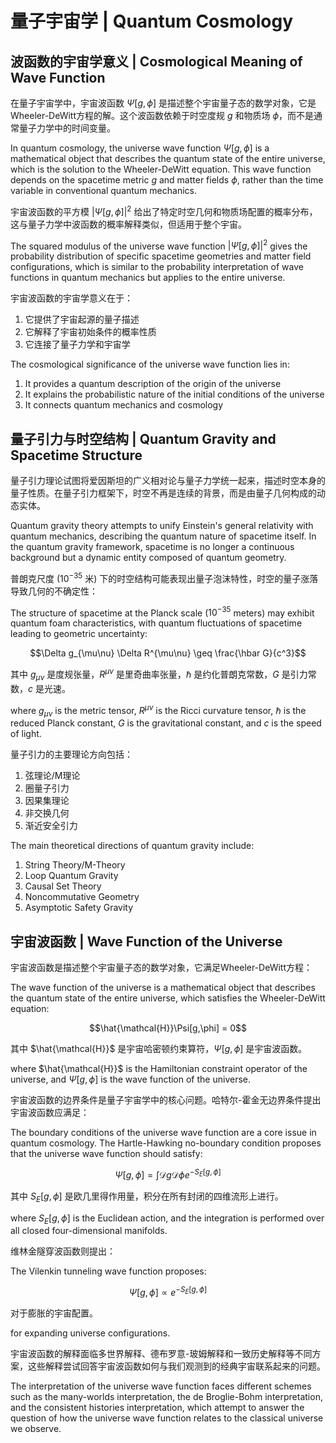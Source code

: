 # 量子宇宙学 | Quantum Cosmology

## 波函数的宇宙学意义 | Cosmological Meaning of Wave Function

在量子宇宙学中，宇宙波函数 $\Psi[g,\phi]$ 是描述整个宇宙量子态的数学对象，它是Wheeler-DeWitt方程的解。这个波函数依赖于时空度规 $g$ 和物质场 $\phi$，而不是通常量子力学中的时间变量。

In quantum cosmology, the universe wave function $\Psi[g,\phi]$ is a mathematical object that describes the quantum state of the entire universe, which is the solution to the Wheeler-DeWitt equation. This wave function depends on the spacetime metric $g$ and matter fields $\phi$, rather than the time variable in conventional quantum mechanics.

宇宙波函数的平方模 $|\Psi[g,\phi]|^2$ 给出了特定时空几何和物质场配置的概率分布，这与量子力学中波函数的概率解释类似，但适用于整个宇宙。

The squared modulus of the universe wave function $|\Psi[g,\phi]|^2$ gives the probability distribution of specific spacetime geometries and matter field configurations, which is similar to the probability interpretation of wave functions in quantum mechanics but applies to the entire universe.

宇宙波函数的宇宙学意义在于：
1. 它提供了宇宙起源的量子描述
2. 它解释了宇宙初始条件的概率性质
3. 它连接了量子力学和宇宙学

The cosmological significance of the universe wave function lies in:
1. It provides a quantum description of the origin of the universe
2. It explains the probabilistic nature of the initial conditions of the universe
3. It connects quantum mechanics and cosmology

## 量子引力与时空结构 | Quantum Gravity and Spacetime Structure

量子引力理论试图将爱因斯坦的广义相对论与量子力学统一起来，描述时空本身的量子性质。在量子引力框架下，时空不再是连续的背景，而是由量子几何构成的动态实体。

Quantum gravity theory attempts to unify Einstein's general relativity with quantum mechanics, describing the quantum nature of spacetime itself. In the quantum gravity framework, spacetime is no longer a continuous background but a dynamic entity composed of quantum geometry.

普朗克尺度 ($10^{-35}$ 米) 下的时空结构可能表现出量子泡沫特性，时空的量子涨落导致几何的不确定性：

The structure of spacetime at the Planck scale ($10^{-35}$ meters) may exhibit quantum foam characteristics, with quantum fluctuations of spacetime leading to geometric uncertainty:

$$\Delta g_{\mu\nu} \Delta R^{\mu\nu} \geq \frac{\hbar G}{c^3}$$

其中 $g_{\mu\nu}$ 是度规张量，$R^{\mu\nu}$ 是里奇曲率张量，$\hbar$ 是约化普朗克常数，$G$ 是引力常数，$c$ 是光速。

where $g_{\mu\nu}$ is the metric tensor, $R^{\mu\nu}$ is the Ricci curvature tensor, $\hbar$ is the reduced Planck constant, $G$ is the gravitational constant, and $c$ is the speed of light.

量子引力的主要理论方向包括：
1. 弦理论/M理论
2. 圈量子引力
3. 因果集理论
4. 非交换几何
5. 渐近安全引力

The main theoretical directions of quantum gravity include:
1. String Theory/M-Theory
2. Loop Quantum Gravity
3. Causal Set Theory
4. Noncommutative Geometry
5. Asymptotic Safety Gravity

## 宇宙波函数 | Wave Function of the Universe

宇宙波函数是描述整个宇宙量子态的数学对象，它满足Wheeler-DeWitt方程：

The wave function of the universe is a mathematical object that describes the quantum state of the entire universe, which satisfies the Wheeler-DeWitt equation:

$$\hat{\mathcal{H}}\Psi[g,\phi] = 0$$

其中 $\hat{\mathcal{H}}$ 是宇宙哈密顿约束算符，$\Psi[g,\phi]$ 是宇宙波函数。

where $\hat{\mathcal{H}}$ is the Hamiltonian constraint operator of the universe, and $\Psi[g,\phi]$ is the wave function of the universe.

宇宙波函数的边界条件是量子宇宙学中的核心问题。哈特尔-霍金无边界条件提出宇宙波函数应满足：

The boundary conditions of the universe wave function are a core issue in quantum cosmology. The Hartle-Hawking no-boundary condition proposes that the universe wave function should satisfy:

$$\Psi[g,\phi] = \int \mathcal{D}g \mathcal{D}\phi e^{-S_E[g,\phi]}$$

其中 $S_E[g,\phi]$ 是欧几里得作用量，积分在所有封闭的四维流形上进行。

where $S_E[g,\phi]$ is the Euclidean action, and the integration is performed over all closed four-dimensional manifolds.

维林金隧穿波函数则提出：

The Vilenkin tunneling wave function proposes:

$$\Psi[g,\phi] \propto e^{-S_E[g,\phi]}$$

对于膨胀的宇宙配置。

for expanding universe configurations.

宇宙波函数的解释面临多世界解释、德布罗意-玻姆解释和一致历史解释等不同方案，这些解释尝试回答宇宙波函数如何与我们观测到的经典宇宙联系起来的问题。

The interpretation of the universe wave function faces different schemes such as the many-worlds interpretation, the de Broglie-Bohm interpretation, and the consistent histories interpretation, which attempt to answer the question of how the universe wave function relates to the classical universe we observe.